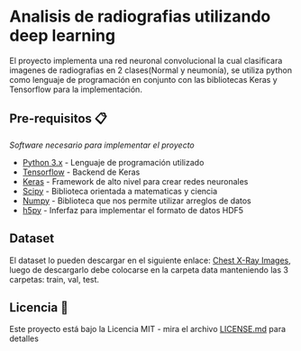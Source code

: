 # Analisis de radiografias utilizando deep learning

El proyecto implementa una red neuronal convolucional la cual clasificara imagenes de radiografias en 2 clases(Normal y neumonía), se utiliza python como lenguaje de programación en conjunto con las bibliotecas Keras y Tensorflow para la implementación.

## Pre-requisitos 📋
_Software necesario para implementar el proyecto_
*  [Python 3.x](https://docs.python.org/3.9/using/index.html) - Lenguaje de programación utilizado
*  [Tensorflow](https://www.tensorflow.org/install/pip?hl=es-419) - Backend de Keras
*  [Keras](https://pypi.org/project/Keras/) - Framework de alto nivel para crear redes neuronales
*  [Scipy](https://www.scipy.org/install.html) - Biblioteca orientada a matematicas y ciencia
*  [Numpy](https://numpy.org/install/) - Biblioteca que nos permite utilizar arreglos de datos
*  [h5py](https://docs.h5py.org/en/stable/build.html) - Inferfaz para implementar el formato de datos HDF5

## Dataset

El dataset lo pueden descargar en el siguiente enlace: [Chest X-Ray Images](https://www.kaggle.com/paultimothymooney/chest-xray-pneumonia), luego de descargarlo debe colocarse en la carpeta data manteniendo las 3 carpetas: train, val, test.

## Licencia 📄

Este proyecto está bajo la Licencia MIT - mira el archivo [LICENSE.md](LICENSE.md) para detalles
